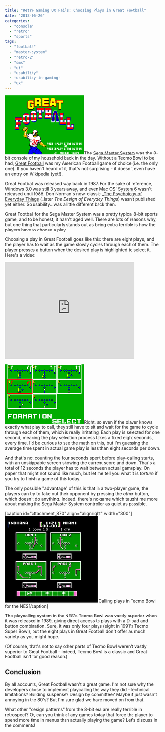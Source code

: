 ```yaml
---
title: "Retro Gaming UX Fails: Choosing Plays in Great Football"
date: "2013-06-26"
categories: 
  - "console"
  - "retro"
  - "sports"
tags: 
  - "football"
  - "master-system"
  - "retro-2"
  - "sms"
  - "ui"
  - "usability"
  - "usability-in-gaming"
  - "ux"
---
```


[![Title screen of Great Football for the Sega Master System](images/Great-Football.png)](http://www.thatgamesux.com/wp-content/uploads/2013/06/Great-Football.png)The [Sega Master System](http://en.wikipedia.org/wiki/Master_System) was the 8-bit console of my household back in the day. Without a Tecmo Bowl to be had, [Great Football](http://www.mobygames.com/game/great-football) was my American Football game of choice (i.e. the only one). If you haven't heard of it, that's not surprising - it doesn't even have an entry on Wikipedia (yet!).

Great Football was released way back in 1987. For the sake of reference, Windows 3.0 was still 3 years away, and even Mac OS' [System 6](http://en.wikipedia.org/wiki/System_6) wasn't released until 1988. Don Norman's now-classic _[The Psychology of Everyday Things](http://www.amazon.com/gp/product/0465067107/ref=as_li_ss_tl?ie=UTF8&camp=1789&creative=390957&creativeASIN=0465067107&linkCode=as2&tag=meausallc-20) (_later _The Design of Everyday Things_) wasn't published yet either. So usability...was a little different back then.

Great Football for the Sega Master System was a pretty typical 8-bit sports game, and to be honest, it hasn't aged well. There are lots of reasons why, but one thing that particularly stands out as being extra terrible is how the players have to choose a play.

Choosing a play in Great Football goes like this: there are eight plays, and the player has to wait as the game slowly cycles through each of them. The player presses a button when the desired play is highlighted to select it. Here's a video:

<iframe width="420" height="315" src="http://www.youtube.com/embed/mwdhKFLwWPw" frameborder="0" allowfullscreen></iframe>

[![Formation Select screen in Great Football](images/playcall-2.png)](http://www.thatgamesux.com/wp-content/uploads/2013/06/playcall-2.png)Right, so even if the player knows exactly what play to call, they still have to sit and wait for the game to cycle through each of them, which is really irritating. Each play is selected for one second, meaning the play selection process takes a fixed eight seconds, every time. I'd be curious to see the math on this, but I'm guessing the average time spent in actual game play is less than eight seconds per down.

And that's not counting the four seconds spent before play-calling starts, with an unskippable screen showing the current score and down. That's a total of 12 seconds the player has to wait between actual gameplay. On paper that might not sound like much, but let me tell you what it is _torture_ if you try to finish a game of this today.

The only possible "advantage" of this is that in a two-player game, the players can try to fake out their opponent by pressing the _other_ button, which doesn't do anything. Indeed, there's no game which taught me more about making the Sega Master System controller as quiet as possible.

\[caption id="attachment\_870" align="alignright" width="300"\][![Play selection screen in Tecmo Bowl for the NES](images/tecmo-bowl-300x280.jpg)](http://www.thatgamesux.com/wp-content/uploads/2013/06/tecmo-bowl.jpg) Calling plays in Tecmo Bowl for the NES\[/caption\]

The playcalling system in the NES's Tecmo Bowl was vastly superior when it was released in 1989, giving direct access to plays with a D-pad and button combination. Sure, it was only four plays (eight in 1991's Tecmo Super Bowl), but the eight plays in Great Football don't offer as much variety as you might hope.

(Of course, that's not to say other parts of Tecmo Bowl weren't vastly superior to Great Football - indeed, Tecmo Bowl is a classic and Great Football isn't for good reason.)

## Conclusion

By all accounts, Great Football wasn't a great game. I'm not sure why the developers chose to implement playcalling the way they did - technical limitations? Building suspense? Design by committee? Maybe it just wasn't annoying in the 80's? But I'm sure glad we have moved on from that.

What other "design patterns" from the 8-bit era are really terrible in retrospect? Or, can you think of any games today that force the player to spend more time in menus than actually playing the game? Let's discuss in the comments!
